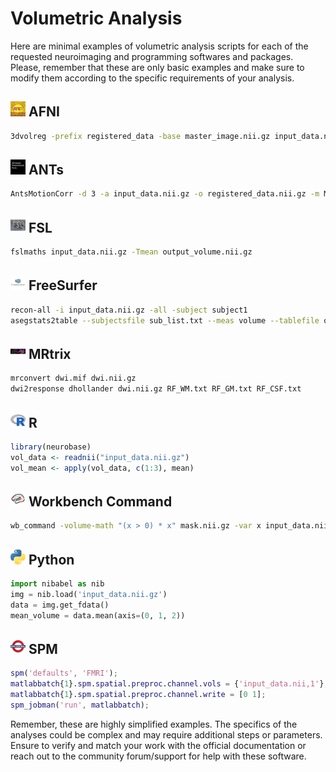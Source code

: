 # Volumetric Analysis

Here are minimal examples of volumetric analysis scripts for each of the requested neuroimaging and programming softwares and packages. Please, remember that these are only basic examples and make sure to modify them according to the specific requirements of your analysis.

## <img src="../../icons/afni.png" height="24px" /> AFNI
```bash
3dvolreg -prefix registered_data -base master_image.nii.gz input_data.nii.gz
```
## <img src="../../icons/ants.png" height="24px" /> ANTs
```bash
AntsMotionCorr -d 3 -a input_data.nii.gz -o registered_data.nii.gz -m MI[background.nii.gz, input_data.nii.gz, 1, 32]
```
## <img src="../../icons/fsl.png" height="24px" /> FSL
```bash
fslmaths input_data.nii.gz -Tmean output_volume.nii.gz
```
## <img src="../../icons/freesurfer.png" height="24px" /> FreeSurfer
```bash
recon-all -i input_data.nii.gz -all -subject subject1
asegstats2table --subjectsfile sub_list.txt --meas volume --tablefile output_table.txt
```
## <img src="../../icons/mrtrix.png" height="24px" /> MRtrix
```bash
mrconvert dwi.mif dwi.nii.gz
dwi2response dhollander dwi.nii.gz RF_WM.txt RF_GM.txt RF_CSF.txt
```
## <img src="../../icons/r.png" height="24px" /> R
```R
library(neurobase)
vol_data <- readnii("input_data.nii.gz")
vol_mean <- apply(vol_data, c(1:3), mean)
```
## <img src="../../icons/workbench_command.png" height="24px" /> Workbench Command
```bash
wb_command -volume-math "(x > 0) * x" mask.nii.gz -var x input_data.nii.gz
```
## <img src="../../icons/python.png" height="24px" /> Python
```python
import nibabel as nib
img = nib.load('input_data.nii.gz')
data = img.get_fdata()
mean_volume = data.mean(axis=(0, 1, 2))
```
## <img src="../../icons/spm.png" height="24px" /> SPM
```MATLAB
spm('defaults', 'FMRI');
matlabbatch{1}.spm.spatial.preproc.channel.vols = {'input_data.nii,1'};
matlabbatch{1}.spm.spatial.preproc.channel.write = [0 1];
spm_jobman('run', matlabbatch);
```
Remember, these are highly simplified examples. The specifics of the analyses could be complex and may require additional steps or parameters. Ensure to verify and match your work with the official documentation or reach out to the community forum/support for help with these software.